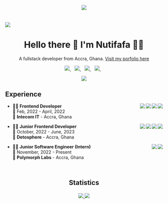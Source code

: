 
<p align="center"> <img src="https://komarev.com/ghpvc/?username=neophyte-programmer&label=Profile%20views&color=0e75b6&style=flat"  /> </p>

# ![](https://github.com/neophyte-programmer/neophyte-programmer/blob/main/banner.png?raw=true)

<h1 align='center'>
  Hello there 👋 I'm Nutifafa 👨‍💻
</h1>

<p align='center'>
  A fullstack developer from Accra, Ghana.  <a href="https://nutifafa.live"> Visit my porfolio here</a>
</p>

<p align= "center">
 <a href="mailto:attorfafa@gmail.com?subject=REQUEST">
    <img src="https://img.shields.io/badge/Gmail-D14836?style=for-the-badge&logo=gmail&logoColor=white" />
  </a>&nbsp;&nbsp;
  <a href="https://www.linkedin.com/in/neophyteprogrammer/">
    <img src="https://img.shields.io/badge/LinkedIn-0077B5?style=for-the-badge&logo=linkedin&logoColor=white" />        
  </a>&nbsp;&nbsp;
 <a href="https://wa.me/+233502297337">
    <img src="https://img.shields.io/badge/WhatsApp-25D366?style=for-the-badge&logo=whatsapp&logoColor=white" />        
  </a>&nbsp;&nbsp;
  <a href="http://twitter.com/Nutifafa18">
    <img src="https://img.shields.io/badge/Twitter-1DA1F2?style=for-the-badge&logo=twitter&logoColor=white" />        
  </a>&nbsp;&nbsp;
</p>

<!-- <p align= "center">
<a href="/">
  <img src="https://github-readme-stats.vercel.app/api?username=neophyte-programmer&show_icons=true&include_all_commits=true&theme=midnight-purple" />
</a>
</p> -->

<p align= "center">
<a href="/">
  <img src="http://github-readme-streak-stats.herokuapp.com?user=neophyte-programmer&theme=midnight-purple&hide_border=true" />
</a>
</p>


## Experience

<img align="right" src="https://img.shields.io/badge/WordPress-0078D6?logo=wordpress&logoColor=white" />
<img align="right" src="https://img.shields.io/badge/html5-E34F26?logo=html5&logoColor=white" />
<img align="right" src="https://img.shields.io/badge/css3-1572B6?logo=css3&logoColor=white" />
<img align="right" src="https://img.shields.io/badge/bootstrap-563D7C?logo=bootstrap&logoColor=white" />


- 👨‍💻 **Frontend Developer**\
📆 Feb, 2022 - April, 2022\
📍 **Intecom IT** - Accra, Ghana
  
<img align="right" src="https://img.shields.io/badge/Firebase-343434?logo=firebase&logoColor=FFCA28" />
<img align="right" src="https://img.shields.io/badge/Tailwind_CSS-38B2AC?logo=tailwind-css&logoColor=white" />
<img align="right" src="https://img.shields.io/badge/next.js-000000?logo=nextdotjs&logoColor=white" />
<img align="right" src="https://img.shields.io/badge/React-20232A?logo=react&logoColor=61DAFB" />

- 👨‍💻 **Junior Frontend Developer**\
📆 October, 2022 - June, 2023\
📍 **Detosphere** - Accra, Ghana


<img align="right" src="https://img.shields.io/badge/Tailwind_CSS-38B2AC?logo=tailwind-css&logoColor=white" />
<img align="right" src="https://img.shields.io/badge/React-20232A?logo=react&logoColor=61DAFB" />

- 👨‍💻 **Junior Software Engineer (Intern)**\
📆 November, 2022 - Present\
📍 **Polymorph Labs** - Accra, Ghana  






<br />

## <p align= "center"> Statistics </p>

<p align= "center">
 
    
<a href="/">
  <img src="https://github-profile-summary-cards.vercel.app/api/cards/repos-per-language?username=neophyte-programmer&theme=github_dark" />
</a>
    
 <a href="/">
  <img src="https://github-profile-summary-cards.vercel.app/api/cards/most-commit-language?username=neophyte-programmer&theme=github_dark" />
</a>
    
</p>



